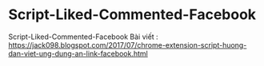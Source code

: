 # Script-Liked-Commented-Facebook
Script-Liked-Commented-Facebook
Bài viết : https://jack098.blogspot.com/2017/07/chrome-extension-script-huong-dan-viet-ung-dung-an-link-facebook.html
